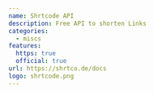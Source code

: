 ```yaml
---
name: Shrtcode API
description: Free API to shorten Links
categories:
  - miscs
features:
  https: true
  official: true
url: https://shrtco.de/docs
logo: shrtcode.png
---
```

